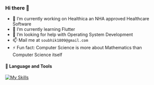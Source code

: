### Hi there 👋

- 🔭 I’m currently working on Healthica an NHA approved Healthcare Software
- 🌱 I’m currently learning Flutter
- 🤔 I’m looking for help with Operating System Development
- 📫 Mail me at `soubhik1809@gmail.com`
- ⚡ Fun fact: Computer Science is more about Mathematics than Computer Science itself

#### 🧰 Language and Tools
[![My Skills](https://skillicons.dev/icons?i=linux,bash,c,rust,php,python,html,css,js,nginx,mysql,matlab,docker,tensorflow,selenium,flask,vscode,nodejs,react,vim)](#)
